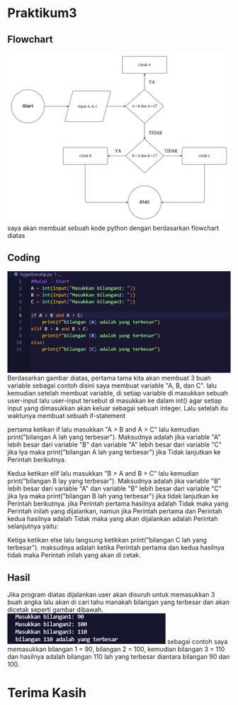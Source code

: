 # Praktikum3

## Flowchart
![Gambar 1](picture/flowchart.png)
saya akan membuat sebuah kode python dengan berdasarkan flowchart diatas

## Coding
![Gambar 2](picture/coding.png)
Berdasarkan gambar diatas, pertama tama kita akan membuat 3 buah variable sebagai contoh disini saya membuat variable "A, B, dan C". lalu kemudian setelah membuat variable, di setiap variable di masukkan sebuah user-input lalu user-input tersebut di masukkan ke dalam int() agar setiap input yang dimasukkan akan keluar sebagai sebuah integer. Lalu setelah itu waktunya membuat sebuah if-statement 

pertama ketikan if lalu masukkan "A > B and A > C" lalu kemudian print("bilangan A lah yang terbesar"). Maksudnya adalah jika variable "A" lebih besar dari variable "B" dan variable "A" lebih besar dari variable "C" jika Iya maka print("bilangan A lah yang terbesar") jika Tidak lanjutkan ke Perintah berikutnya.

Kedua ketikan elif lalu masukkan "B > A and B > C" lalu kemudian print("bilangan B lay yang terbesar"). Maksudnya adalah jika variable "B" lebih besar dari variable "A" dan variable "B" lebih besar dari variable "C" jika Iya maka print("bilangan B lah yang terbesar") jika tidak lanjutkan ke Perintah berikutnya. jika Perintah pertama hasilnya adalah Tidak maka yang Perintah inilah yang dijalankan, namun jika Perintah pertama dan Perintah kedua hasilnya adalah Tidak maka yang akan dijalankan adalah Perintah selanjutnya yaitu:

Ketiga ketikan else lalu langsung ketikkan print("bilangan C lah yang terbesar"). maksudnya adalah ketika Perintah pertama dan kedua hasilnya tidak maka Perintah inilah yang akan di cetak.

## Hasil
Jika program diatas dijalankan user akan disuruh untuk memasukkan 3 buah angka lalu akan di cari tahu manakah bilangan yang terbesar dan akan dicetak seperti gambar dibawah.
![Gambar 3](picture/execute.png)
sebagai contoh saya memasukkan bilangan 1 = 90, bilangan 2 = 100, kemudian bilangan 3 = 110 dan hasilnya adalah bilangan 110 lah yang terbesar diantara bilangan 90 dan 100.

# Terima Kasih